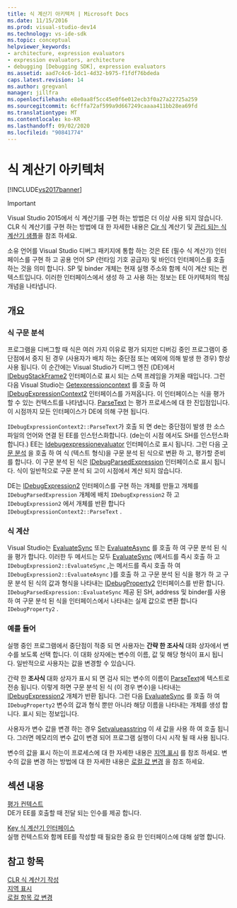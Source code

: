```yaml
---
title: 식 계산기 아키텍처 | Microsoft Docs
ms.date: 11/15/2016
ms.prod: visual-studio-dev14
ms.technology: vs-ide-sdk
ms.topic: conceptual
helpviewer_keywords:
- architecture, expression evaluators
- expression evaluators, architecture
- debugging [Debugging SDK], expression evaluators
ms.assetid: aad7c4c6-1dc1-4d32-b975-f1fdf76bdeda
caps.latest.revision: 14
ms.author: gregvanl
manager: jillfra
ms.openlocfilehash: e8e0aa8f5cc45e0f6e012ecb3f0a27a22725a259
ms.sourcegitcommit: 6cfffa72af599a9d667249caaaa411bb28ea69fd
ms.translationtype: MT
ms.contentlocale: ko-KR
ms.lasthandoff: 09/02/2020
ms.locfileid: "90841774"
---
```

# <a name="expression-evaluator-architecture"></a>식 계산기 아키텍처
[!INCLUDE[vs2017banner](../../includes/vs2017banner.md)]

> [!IMPORTANT]
> Visual Studio 2015에서 식 계산기를 구현 하는 방법은 더 이상 사용 되지 않습니다. CLR 식 계산기를 구현 하는 방법에 대 한 자세한 내용은 [Clr 식](https://github.com/Microsoft/ConcordExtensibilitySamples/wiki/CLR-Expression-Evaluators) 계산기 및 [관리 되는 식 계산기 샘플](https://github.com/Microsoft/ConcordExtensibilitySamples/wiki/Managed-Expression-Evaluator-Sample)을 참조 하세요.  
  
 소유 언어를 Visual Studio 디버그 패키지에 통합 하는 것은 EE (필수 식 계산기) 인터페이스를 구현 하 고 공용 언어 SP (런타임 기호 공급자) 및 바인더 인터페이스를 호출 하는 것을 의미 합니다. SP 및 binder 개체는 현재 실행 주소와 함께 식이 계산 되는 컨텍스트입니다. 이러한 인터페이스에서 생성 하 고 사용 하는 정보는 EE 아키텍처의 핵심 개념을 나타냅니다.  
  
## <a name="overview"></a>개요  
  
### <a name="parsing-the-expression"></a>식 구문 분석  
 프로그램을 디버그할 때 식은 여러 가지 이유로 평가 되지만 디버깅 중인 프로그램이 중단점에서 중지 된 경우 (사용자가 배치 하는 중단점 또는 예외에 의해 발생 한 경우) 항상 사용 됩니다. 이 순간에는 Visual Studio가 디버그 엔진 (DE)에서 [IDebugStackFrame2](../../extensibility/debugger/reference/idebugstackframe2.md) 인터페이스로 표시 되는 스택 프레임을 가져올 때입니다. 그런 다음 Visual Studio는 [Getexpressioncontext](../../extensibility/debugger/reference/idebugstackframe2-getexpressioncontext.md) 를 호출 하 여 [IDebugExpressionContext2](../../extensibility/debugger/reference/idebugexpressioncontext2.md) 인터페이스를 가져옵니다. 이 인터페이스는 식을 평가할 수 있는 컨텍스트를 나타냅니다. [ParseText](../../extensibility/debugger/reference/idebugexpressioncontext2-parsetext.md) 는 평가 프로세스에 대 한 진입점입니다. 이 시점까지 모든 인터페이스가 DE에 의해 구현 됩니다.  
  
 `IDebugExpressionContext2::ParseText`가 호출 되 면 de는 중단점이 발생 한 소스 파일의 언어와 연결 된 EE를 인스턴스화합니다. (de는이 시점 에서도 SH를 인스턴스화합니다.) EE는 [Idebugexpressionevaluator](../../extensibility/debugger/reference/idebugexpressionevaluator.md) 인터페이스로 표시 됩니다. 그런 다음 [구문 분석](../../extensibility/debugger/reference/idebugexpressionevaluator-parse.md) 을 호출 하 여 식 (텍스트 형식)을 구문 분석 된 식으로 변환 하 고, 평가할 준비를 합니다. 이 구문 분석 된 식은 [IDebugParsedExpression](../../extensibility/debugger/reference/idebugparsedexpression.md) 인터페이스로 표시 됩니다. 식이 일반적으로 구문 분석 되 고이 시점에서 계산 되지 않습니다.  
  
 DE는 [IDebugExpression2](../../extensibility/debugger/reference/idebugexpression2.md) 인터페이스를 구현 하는 개체를 만들고 개체를 `IDebugParsedExpression` 개체에 배치 `IDebugExpression2` 하 고 `IDebugExpression2` 에서 개체를 반환 합니다 `IDebugExpressionContext2::ParseText` .  
  
### <a name="evaluating-the-expression"></a>식 계산  
 Visual Studio는 [EvaluateSync](../../extensibility/debugger/reference/idebugexpression2-evaluatesync.md) 또는 [EvaluateAsync](../../extensibility/debugger/reference/idebugexpression2-evaluateasync.md) 를 호출 하 여 구문 분석 된 식을 평가 합니다. 이러한 두 메서드는 모두 [EvaluateSync](../../extensibility/debugger/reference/idebugparsedexpression-evaluatesync.md) (메서드를 즉시 호출 하 고 `IDebugExpression2::EvaluateSync` ,는 메서드를 즉시 호출 하 여 `IDebugExpression2::EvaluateAsync` )를 호출 하 고 구문 분석 된 식을 평가 하 고 구문 분석 된 식의 값과 형식을 나타내는 [IDebugProperty2](../../extensibility/debugger/reference/idebugproperty2.md) 인터페이스를 반환 합니다. `IDebugParsedExpression::EvaluateSync` 제공 된 SH, address 및 binder를 사용 하 여 구문 분석 된 식을 인터페이스에서 나타내는 실제 값으로 변환 합니다 `IDebugProperty2` .  
  
### <a name="for-example"></a>예를 들어  
 실행 중인 프로그램에서 중단점이 적중 되 면 사용자는 **간략 한 조사식** 대화 상자에서 변수를 보도록 선택 합니다. 이 대화 상자에는 변수의 이름, 값 및 해당 형식이 표시 됩니다. 일반적으로 사용자는 값을 변경할 수 있습니다.  
  
 간략 한 **조사식** 대화 상자가 표시 되 면 검사 되는 변수의 이름이 [ParseText](../../extensibility/debugger/reference/idebugexpressioncontext2-parsetext.md)에 텍스트로 전송 됩니다. 이렇게 하면 구문 분석 된 식 (이 경우 변수)을 나타내는 [IDebugExpression2](../../extensibility/debugger/reference/idebugexpression2.md) 개체가 반환 됩니다. 그런 다음 [EvaluateSync](../../extensibility/debugger/reference/idebugexpression2-evaluatesync.md) 를 호출 하 여 `IDebugProperty2` 변수의 값과 형식 뿐만 아니라 해당 이름을 나타내는 개체를 생성 합니다. 표시 되는 정보입니다.  
  
 사용자가 변수 값을 변경 하는 경우 [Setvalueasstring](../../extensibility/debugger/reference/idebugproperty2-setvalueasstring.md) 이 새 값을 사용 하 여 호출 됩니다. 그러면 메모리의 변수 값이 변경 되어 프로그램 실행이 다시 시작 될 때 사용 됩니다.  
  
 변수의 값을 표시 하는이 프로세스에 대 한 자세한 내용은 [지역 표시](../../extensibility/debugger/displaying-locals.md) 를 참조 하세요. 변수의 값을 변경 하는 방법에 대 한 자세한 내용은 [로컬 값 변경](../../extensibility/debugger/changing-the-value-of-a-local.md) 을 참조 하세요.  
  
## <a name="in-this-section"></a>섹션 내용  
 [평가 컨텍스트](../../extensibility/debugger/evaluation-context.md)  
 DE가 EE를 호출할 때 전달 되는 인수를 제공 합니다.  
  
 [Key 식 계산기 인터페이스](../../extensibility/debugger/key-expression-evaluator-interfaces.md)  
 실행 컨텍스트와 함께 EE를 작성할 때 필요한 중요 한 인터페이스에 대해 설명 합니다.  
  
## <a name="see-also"></a>참고 항목  
 [CLR 식 계산기 작성](../../extensibility/debugger/writing-a-common-language-runtime-expression-evaluator.md)   
 [지역 표시](../../extensibility/debugger/displaying-locals.md)   
 [로컬 항목 값 변경](../../extensibility/debugger/changing-the-value-of-a-local.md)
